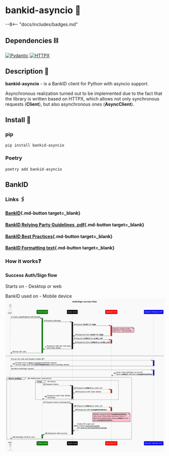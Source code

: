 # bankid-asyncio 🏦

--8<-- "docs/includes/badges.md"

## Dependencies ⛓

[![Pydantic](https://img.shields.io/badge/pydantic-%5E1.10.1-orange)](https://pydantic-docs.helpmanual.io/)
[![HTTPX](https://img.shields.io/badge/httpx-%5E0.23.0-orange)](https://www.python-httpx.org/)

## Description 📖
**bankid-asyncio** - is a BankID client for Python with asyncio support.

Asynchronous realization turned out to be implemented due to the fact that the library is written based on HTTPX, which 
allows not only synchronous requests (**Client**), but also asynchronous ones (**AsyncClient**).

## Install 💾

### pip
```{.terminal linenums="0"}
pip install bankid-asyncio
```

### Poetry
```{.terminal linenums="0"}
poetry add bankid-asyncio
```

## BankID

### Links 🖇
#### [BankID](https://www.bankid.com/en){.md-button target=_blank}
#### [BankID Relying Party Guidelines .pdf](https://www.bankid.com/assets/bankid/rp/BankID-Relying-Party-Guidelines-v3.7.pdf){.md-button target=_blank}

#### [BankID Best Practices](https://www.bankid.com/en/utvecklare/guider/praxis/praxis-anvaendarfall){.md-button target=_blank}
#### [BankID Formatting text](https://www.bankid.com/en/utvecklare/guider/formatera-text/formatera-text-introduktion){.md-button target=_blank}

### How it works❓
#### Success Auth/Sign flow
Starts on - Desktop or web

BankID used on - Mobile device
![HowTo Diagram](diagrams/out/howto.png)
